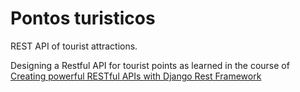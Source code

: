 # Pontos turisticos
REST API of tourist attractions.

Designing a Restful API for tourist points as learned in the course of [Creating powerful RESTful APIs with Django Rest Framework](https://www.udemy.com/apis-restful-com-django-rest-framework/)
